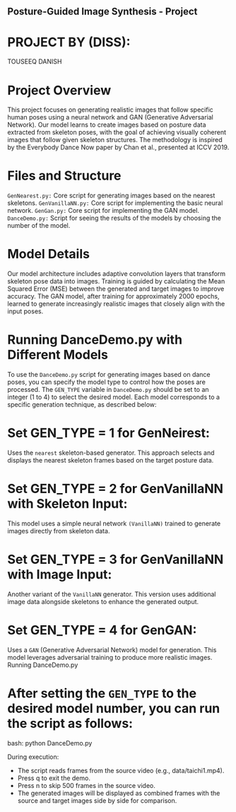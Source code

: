 
## Posture-Guided Image Synthesis - Project

# PROJECT BY  (DISS):
TOUSEEQ DANISH

# Project Overview
This project focuses on generating realistic images that follow specific human poses using a neural network and GAN (Generative Adversarial Network).
Our model learns to create images based on posture data extracted from skeleton poses, with the goal of achieving visually coherent images that follow given skeleton structures.
The methodology is inspired by the Everybody Dance Now paper by Chan et al., presented at ICCV 2019.

# Files and Structure
`GenNearest.py:` Core script for generating images based on the nearest skeletons.
`GenVanillaNN.py:` Core script for implementing the basic neural network.
`GenGan.py:` Core script for implementing the GAN model.
`DanceDemo.py:` Script for seeing the results of the models by choosing the number of the model.


# Model Details
Our model architecture includes adaptive convolution layers that transform skeleton pose data into images.
Training is guided by calculating the Mean Squared Error (MSE) between the generated and target images to improve accuracy.
The GAN model, after training for approximately 2000 epochs, learned to generate increasingly realistic images that closely align with the input poses.


# Running DanceDemo.py with Different Models
To use the `DanceDemo.py` script for generating images based on dance poses, you can specify the model type to control how the poses are processed. The `GEN_TYPE` variable in `DanceDemo.py` should be set to an integer (1 to 4) to select the desired model. Each model corresponds to a specific generation technique, as described below:

# Set GEN_TYPE = 1 for GenNeirest:
Uses the `nearest` skeleton-based generator. This approach selects and displays the nearest skeleton frames based on the target posture data.

# Set GEN_TYPE = 2 for GenVanillaNN with Skeleton Input:
This model uses a simple neural network `(VanillaNN)` trained to generate images directly from skeleton data.

# Set GEN_TYPE = 3 for GenVanillaNN with Image Input:
Another variant of the `VanillaNN` generator. This version uses additional image data alongside skeletons to enhance the generated output.

# Set GEN_TYPE = 4 for GenGAN:
Uses a `GAN` (Generative Adversarial Network) model for generation. This model leverages adversarial training to produce more realistic images.
Running DanceDemo.py


# After setting the `GEN_TYPE` to the desired model number, you can run the script as follows:

bash: python DanceDemo.py

During execution:
* The script reads frames from the source video (e.g., data/taichi1.mp4).
* Press q to exit the demo.
* Press n to skip 500 frames in the source video.
* The generated images will be displayed as combined frames with the source and target images side by side for comparison.